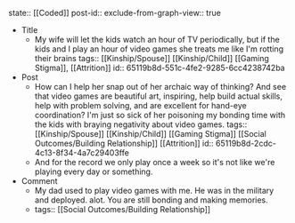 state:: [[Coded]]
post-id::
exclude-from-graph-view:: true

- Title
	- My wife will let the kids watch an hour of TV periodically, but if the kids and I play an hour of video games she treats me like I'm rotting their brains
	  tags:: [[Kinship/Spouse]] [[Kinship/Child]] [[Gaming Stigma]], [[Attrition]]
	  id:: 65119b8d-551c-4fe2-9285-6cc4238742ba
- Post
	- How can I help her snap out of her archaic way of thinking? And see that video games are beautiful art, inspiring, help build actual skills, help with problem solving, and are excellent for hand-eye coordination? I'm just so sick of her poisoning my bonding time with the kids with braying negativity about video games.
	  tags:: [[Kinship/Spouse]] [[Kinship/Child]] [[Gaming Stigma]] [[Social Outcomes/Building Relationship]] [[Attrition]]
	  id:: 65119b8d-2cdc-4c13-8f34-4a7c29403ffe
	- And for the record we only play once a week so it's not like we're playing every day or something.
- Comment
	- My dad used to play video games with me. He was in the military and deployed. alot. You are still bonding and making memories.
	- tags:: [[Social Outcomes/Building Relationship]]